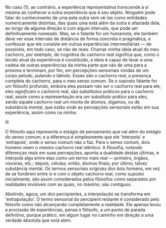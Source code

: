 No caso (1), ao contrário, a experiência representativa transcende a si mesma ao conhecer a outra experiência que é seu objeto. Ninguém pode falar do conhecimento de uma pela outra sem vê-las como entidades numericamente distintas, das quais uma está além da outra e afastada dela, ao longo de alguma direção e com algum intervalo, que pode ser definitivamente nomeado. Mas, se o falante for um humanista, ele também deve ver esse intervalo de distância de forma concreta e pragmática, e confessar que ele consiste em outras experiências intermediárias — de possíveis, em todo caso, se não de reais. Chamar minha ideia atual do meu cachorro, por exemplo, de cognitiva do cachorro real significa que, como o tecido atual da experiência é constituído, a ideia é capaz de levar a uma cadeia de outras experiências da minha parte que vão de uma para a próxima e terminam, por fim, em percepções sensoriais vívidas de um corpo peludo, pulando e latindo. Esses _são_ o cachorro real, a presença completa do cachorro, para o meu senso comum. Se o suposto falante for um filósofo profundo, embora eles possam não _ser_ o cachorro real para ele, eles _significam_ o cachorro real, são substitutos práticos para o cachorro real, assim como a representação era um substituto prático para eles, sendo aquele cachorro real um monte de átomos, digamos, ou de substância mental, que estão _onde_ as percepções sensoriais estão em sua experiência, assim como na minha.

III

O filósofo aqui representa o estágio de pensamento que vai além do estágio do senso comum; e a diferença é simplesmente que ele 'interpola' e 'extrapola', onde o senso comum não o faz. Para o senso comum, dois homens veem o mesmo cachorro real idêntico. A filosofia, notando diferenças reais em suas percepções, aponta a dualidade destas últimas, e interpola algo entre elas como um termo mais real — primeiro, órgãos, vísceras, etc.; depois, células; então, átomos finais; por último, talvez substância mental. Os termos sensoriais originais dos dois homens, em vez de se fundirem entre si e com o objeto cachorro real, como suposto inicialmente, são assim considerados pelos filósofos como separados por realidades invisíveis com as quais, no máximo, são contíguos.

Abolindo, agora, um dos percipientes, a interpolação se transforma em 'extrapolação'. O termo sensorial do percipient restante é considerado pelo filósofo como não alcançando completamente a realidade. Ele apenas levou a procissão de experiências, pensa o filósofo, a um ponto de parada definitivo, porque prático, em algum lugar no caminho em direção a uma verdade absoluta que está além.